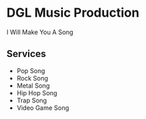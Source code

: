 # DGL Music Production
I Will Make You A Song

## Services
- Pop Song
- Rock Song
- Metal Song
- Hip Hop Song
- Trap Song
- Video Game Song
